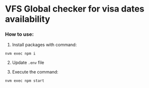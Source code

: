 # VFS Global checker for visa dates availability

### How to use:
1. Install packages with command:
```shell
nvm exec npm i
```

2. Update `.env` file

3. Execute the command:
```shell
nvm exec npm start
```